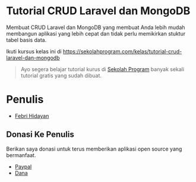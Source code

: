 # Tutorial CRUD Laravel dan MongoDB
Membuat CRUD Laravel dan MongoDB yang membuat Anda lebih mudah membangun aplikasi yang lebih cepat dan tidak perlu memikirkan stuktur tabel basis data.

Ikuti kursus kelas ini di https://sekolahprogram.com/kelas/tutorial-crud-laravel-dan-mongodb

>Ayo segera belajar tutorial kurus di [Sekolah Program](https://sekolahprogram.com) banyak sekali tutorial gratis yang sudah dibuat.

# Penulis
- [Febri Hidayan](https://github.com/febrihidayan)

## Donasi Ke Penulis
Berikan saya donasi untuk terus memberikan aplikasi open source yang bermanfaat.
- [Paypal](https://paypal.me/febrihidayan)
- [Dana](https://link.dana.id/qr/2d6by546)